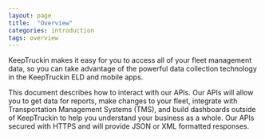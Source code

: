 ```yaml
---
layout: page
title:  "Overview"
categories: introduction
tags: overview
---
```

KeepTruckin makes it easy for you to access all of your fleet management data, so you can take advantage of the powerful data collection technology in the KeepTruckin ELD and mobile apps.

This document describes how to interact with our APIs. Our APIs will allow you to get data for reports, make changes to your fleet, integrate with Transportation Management Systems (TMS), and build dashboards outside of KeepTruckin to help you understand your business as a whole. Our APIs secured with HTTPS and will provide JSON or XML formatted responses.
